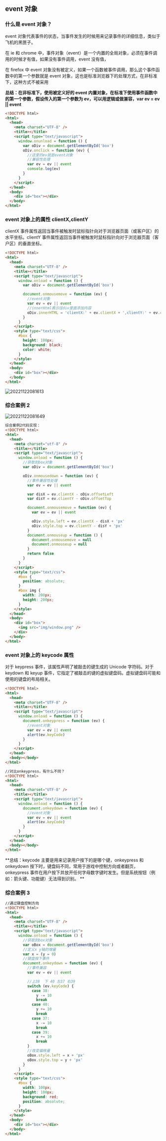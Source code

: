 ## event 对象

### 什么是 event 对象？

event 对象代表事件的状态，当事件发生的时候用来记录事件的详细信息，类似于飞机的黑匣子。

在 ie 和 chrome 中，事件对象（event）是一个内置的全局对象，必须在事件调用的时候才有值，如果没有事件调用，event 没有值，

在 firefox 中 event 对象没有被定义，如果一个函数被事件调用，那么这个事件函数中的第一个参数就是 event 对象，这也是标准浏览器下的处理方式，在非标准下，这种方式不被采用

**总结：在非标准下，使用被定义好的 event 内置对象，在标准下使用事件函数中的第一个参数，假设传入的第一个参数为 ev，可以用逻辑或做兼容，var ev = ev || event**

```html
<!DOCTYPE html>
<html>
  <head>
    <meta charset="UTF-8" />
    <title></title>
    <script type="text/javascript">
      window.onunload = function () {
        var oDiv = document.getElementById('box')
        oDiv.onclick = function (ev) {
          //这里的ev就是event对象
          //兼容性处理
          var ev = ev || event
          console.log(ev)
        }
      }
    </script>
  </head>
  <body>
    <div id="box"></div>
  </body>
</html>
```

### event 对象上的属性 clientX,clientY

clientX 事件属性返回当事件被触发时鼠标指针向对于浏览器页面（或客户区）的水平坐标。clientY 事件属性返回当事件被触发时鼠标指针向对于浏览器页面（客户区）的垂直坐标。

```html
<!DOCTYPE html>
<html>
  <head>
    <meta charset="UTF-8" />
    <title></title>
    <script type="text/javascript">
      window.onload = function () {
        var oDiv = document.getElementById('box')

        document.onmousemove = function (ev) {
          //event对象
          var ev = ev || event
          //innerHtml表示往div里面添加内容
          oDiv.innerHTML = 'clientX:' + ev.clientX + ',clientY:' + ev.clientY
        }
      }
    </script>
    <style type="text/css">
      #box {
        height: 100px;
        background: black;
        color: white;
      }
    </style>
  </head>
  <body>
    <div id="box"></div>
  </body>
</html>
```

![20221122081613](https://nodeing-com-1252923609.cos.ap-chengdu.myqcloud.com//document20221122081613.png)

### 综合案例 2

![20221122081649](https://nodeing-com-1252923609.cos.ap-chengdu.myqcloud.com//document20221122081649.png)

```html
综合案例2代码实现：
<!DOCTYPE html>
<html>
  <head>
    <meta charset="utf-8" />
    <title></title>
    <script type="text/javascript">
      window.onload = function () {
        //获取到box对象
        var oDiv = document.getElementById('box')

        oDiv.onmousedown = function (ev) {
          //事件兼容性处理
          var ev = ev || event

          var disX = ev.clientX - oDiv.offsetLeft
          var disY = ev.clientY - oDiv.offsetTop

          document.onmousemove = function (ev) {
            var ev = ev || event

            oDiv.style.left = ev.clientX - disX + 'px'
            oDiv.style.top = ev.clientY - disY + 'px'
          }
          document.onmouseup = function () {
            document.onmousemove = null
            document.onmouseup = null
          }
          return false
        }
      }
    </script>
    <style type="text/css">
      #box {
        position: absolute;
      }
      #box img {
        width: 200px;
        height: 200px;
      }
    </style>
  </head>
  <body>
    <div id="box">
      <img src="img/window.png" />
    </div>
  </body>
</html>
```

### event 对象上的 keycode 属性

对于 keypress 事件，该属性声明了被敲击的键生成的 Unicode 字符码。对于 keydown 和 keyup 事件，它指定了被敲击的键的虚拟键盘码。虚拟键盘码可能和使用的键盘的布局相关。

```html
<!DOCTYPE html>
<html>
  <head>
    <meta charset="UTF-8" />
    <title></title>
    <script type="text/javascript">
      window.onload = function () {
        document.onkeypress = function (ev) {
          //event对象
          var ev = ev || event
          alert(ev.keyCode)
        }
      }
    </script>
  </head>
  <body></body>
</html>
```

```html
//对比onkeypress，有什么不同？
<!DOCTYPE html>
<html>
  <head>
    <meta charset="UTF-8" />
    <title></title>
    <script type="text/javascript">
      window.onload = function () {
        document.onkeydown = function (ev) {
          //event对象
          var ev = ev || event
          alert(ev.keyCode)
        }
      }
    </script>
  </head>
  <body></body>
</html>
```

**总结：keycode 主要是用来记录用户按下的是哪个键，onkeypress 和 onkeydown 按下时，键盘码不同，常用于游戏中控制方向或者翻页，onkeypress 事件在用户按下并放开任何字母数字键时发生。但是系统按钮（例如：箭头键、功能键）无法得到识别。 **

### 综合案例 3

```html
//通过键盘控制方向
<!DOCTYPE html>
<html>
  <head>
    <meta charset="UTF-8" />
    <title></title>
    <script type="text/javascript">
      window.onload = function () {
        //获取到box对象
        var oBox = document.getElementById('box')
        //定义x y轴的增量
        var x = (y = 0)
        //键盘按下事件
        document.onkeydown = function (ev) {
          //事件兼容
          var ev = ev || event

          //上38  下 40 左37 右39
          switch (ev.keyCode) {
            case 38:
              y -= 10
              break
            case 40:
              y += 10
              break
            case 37:
              x -= 10
              break
            case 39:
              x += 10
              break
          }
          //改变偏移量
          oBox.style.left = x + 'px'
          oBox.style.top = y + 'px'
        }
      }
    </script>
    <style type="text/css">
      #box {
        width: 100px;
        height: 100px;
        background: red;
        position: absolute;
      }
    </style>
  </head>
  <body>
    <div id="box"></div>
  </body>
</html>
```
